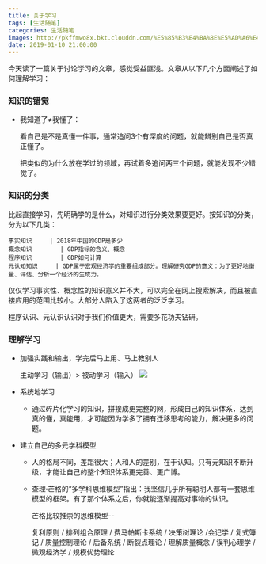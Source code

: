 ```yaml
---
title: 关于学习
tags: [生活随笔]
categories: 生活随笔
images: http://pkffmwo8x.bkt.clouddn.com/%E5%85%B3%E4%BA%8E%E5%AD%A6%E4%B9%A0_2019011000.jpg
date: 2019-01-10 21:00:00
---
```

今天读了一篇关于讨论学习的文章，感觉受益匪浅。文章从以下几个方面阐述了如何理解学习：

### 知识的错觉

  * 我知道了≠我懂了：
  
    看自己是不是真懂一件事，通常追问3个有深度的问题，就能辨别自己是否真正懂了。
    
	把类似的为什么放在学过的领域，再试着多追问两三个问题，就能发现不少错觉了。
 
### 知识的分类
     
  比起直接学习，先明确学的是什么，对知识进行分类效果要更好。按知识的分类，分为以下几类：

    事实知识   	 | 2018年中国的GDP是多少
    概念知识	    | GDP指标的含义、概念
    程序知识	    | GDP如何计算
    元认知知识	  | GDP属于宏观经济学的重要组成部分。理解研究GDP的意义：为了更好地衡量、评估、分析一个经济的生成力。
  	
   仅仅学习事实性、概念性的知识意义并不大，可以完全在网上搜索解决，而且被直接应用的范围比较小。大部分人陷入了这两者的泛泛学习。

   程序认识、元认识认识对于我们价值更大，需要多花功夫钻研。

### 理解学习
* 加强实践和输出，学完后马上用、马上教别人
  
  主动学习（输出）> 被动学习（输入）
	<img src="http://pkffmwo8x.bkt.clouddn.com/%E5%85%B3%E4%BA%8E%E5%AD%A6%E4%B9%A0_2019011001.jpg">


* 系统地学习
	* 通过碎片化学习的知识，拼接成更完整的网，形成自己的知识体系，达到真的懂，真能用，才可能因为学多了拥有迁移思考的能力，解决更多的问题。
	
* 建立自己的多元学科模型
	* 人的格局不同，差距很大；人和人的差别，在于认知。只有元知识不断升级，才能让自己的整个知识体系更完善、更广博。
	
	* 查理·芒格的“多学科思维模型”指出：我坚信几乎所有聪明人都有一套思维模型的框架。有了那个体系之后，你就能逐渐提高对事物的认识。
	
    	芒格比较推崇的思维模型--

		复利原则 / 排列组合原理 / 费马帕斯卡系统 / 决策树理论 /会记学
		/ 复式簿记 / 质量控制理论 / 后备系统 / 断裂点理论 / 理解质量概念 / 误判心理学 / 微观经济学 / 规模优势理论
